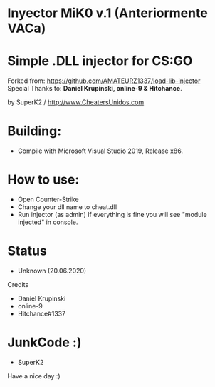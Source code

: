 # Inyector MiK0 v.1 (Anteriormente VACa)
# Simple .DLL injector for CS:GO

Forked from: https://github.com/AMATEURZ1337/load-lib-injector<br>
Special Thanks to: <b>Daniel Krupinski, online-9 & Hitchance</b>.

by SuperK2 / http://www.CheatersUnidos.com

# Building:
- Compile with Microsoft Visual Studio 2019, Release x86.

# How to use:
- Open Counter-Strike
- Change your dll name to cheat.dll
- Run injector (as admin) If everything is fine you will see "module injected" in console.

# Status
- Unknown (20.06.2020)

Credits
- Daniel Krupinski
- online-9
- Hitchance#1337

# JunkCode :)
 - SuperK2
 
 Have a nice day :)
